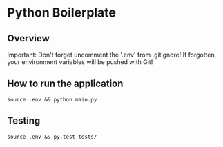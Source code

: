 # Python Boilerplate

## Overview

Important: Don't forget uncomment the '.env' from .gitignore! If forgotten, your environment variables will be pushed with Git!

## How to run the application
```
source .env && python main.py
```

## Testing
```
source .env && py.test tests/
```

